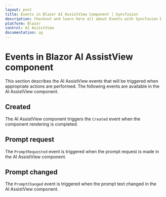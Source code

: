```yaml
---
layout: post
title: Events in Blazor AI AssistView Component | Syncfusion
description: Checkout and learn here all about Events with Syncfusion Blazor AI AssistView component in Blazor Server App and Blazor WebAssembly App.
platform: Blazor
control: AI AssistView
documentation: ug
---
```


# Events in Blazor AI AssistView component

This section describes the AI AssistView events that will be triggered when appropriate actions are performed. The following events are available in the AI AssistView component.

## Created

The AI AssistView component triggers the `Created` event when the component rendering is completed.

## Prompt request

The `PromptRequested` event is triggered when the prompt request is made in the AI AssistView component.

## Prompt changed

The `PromptChanged` event is triggered when the prompt text changed in the AI AssistView component.
